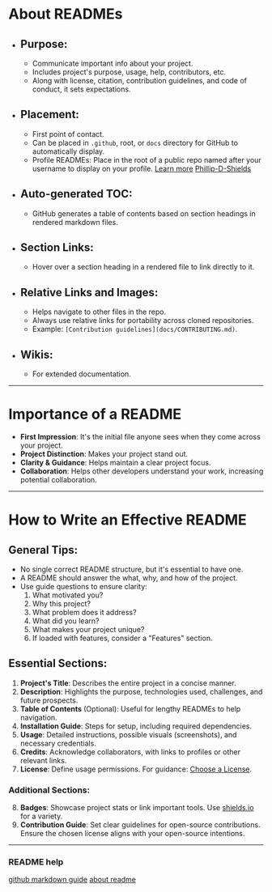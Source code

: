 # About READMEs

- ## **Purpose**:

  - Communicate important info about your project.
  - Includes project's purpose, usage, help, contributors, etc.
  - Along with license, citation, contribution guidelines, and code of conduct, it sets expectations.

- ## **Placement**:

  - First point of contact.
  - Can be placed in `.github`, root, or `docs` directory for GitHub to automatically display.
  - Profile READMEs: Place in the root of a public repo named after your username to display on your profile.
    [Learn more](https://docs.github.com/en/github/setting-up-and-managing-your-github-profile/managing-your-profile-readme)
    [Phillip-D-Shields](https://github.com/Phillip-D-Shields)

- ## **Auto-generated TOC**:

  - GitHub generates a table of contents based on section headings in rendered markdown files.

- ## **Section Links**:

  - Hover over a section heading in a rendered file to link directly to it.

- ## **Relative Links and Images**:

  - Helps navigate to other files in the repo.
  - Always use relative links for portability across cloned repositories.
  - Example: `[Contribution guidelines](docs/CONTRIBUTING.md)`.

- ## **Wikis**:
  - For extended documentation.

---

# Importance of a README

- **First Impression**: It's the initial file anyone sees when they come across your project.
- **Project Distinction**: Makes your project stand out.
- **Clarity & Guidance**: Helps maintain a clear project focus.
- **Collaboration**: Helps other developers understand your work, increasing potential collaboration.

---

# How to Write an Effective README

## General Tips:

- No single correct README structure, but it's essential to have one.
- A README should answer the what, why, and how of the project.
- Use guide questions to ensure clarity:
  1. What motivated you?
  2. Why this project?
  3. What problem does it address?
  4. What did you learn?
  5. What makes your project unique?
  6. If loaded with features, consider a "Features" section.

## Essential Sections:

1. **Project's Title**: Describes the entire project in a concise manner.
2. **Description**: Highlights the purpose, technologies used, challenges, and future prospects.
3. **Table of Contents** (Optional): Useful for lengthy READMEs to help navigation.
4. **Installation Guide**: Steps for setup, including required dependencies.
5. **Usage**: Detailed instructions, possible visuals (screenshots), and necessary credentials.
6. **Credits**: Acknowledge collaborators, with links to profiles or other relevant links.
7. **License**: Define usage permissions. For guidance: [Choose a License](https://choosealicense.com/).

### Additional Sections:

8. **Badges**: Showcase project stats or link important tools. Use [shields.io](https://shields.io/) for a variety.
9. **Contribution Guide**: Set clear guidelines for open-source contributions. Ensure the chosen license aligns with your open-source intentions.

---

### README help

[github markdown guide](https://docs.github.com/en/get-started/writing-on-github/getting-started-with-writing-and-formatting-on-github/basic-writing-and-formatting-syntax)
[about readme](https://docs.github.com/en/repositories/managing-your-repositorys-settings-and-features/customizing-your-repository/about-readmes)
